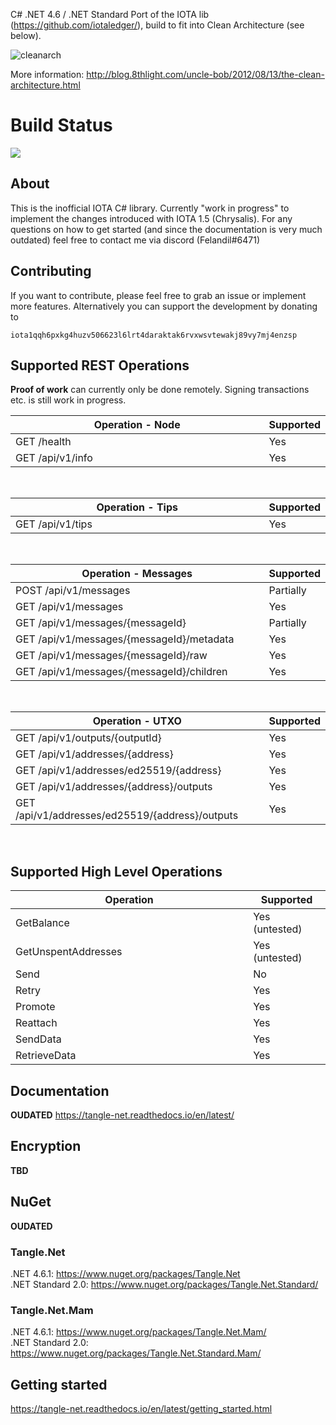 C# .NET 4.6 / .NET Standard Port of the IOTA lib (https://github.com/iotaledger/), build to fit into Clean Architecture (see below).

![cleanarch](http://i.imgur.com/WkBAATy.png)

More information:
http://blog.8thlight.com/uncle-bob/2012/08/13/the-clean-architecture.html

# Build Status 

<img src="https://felandilprojects.visualstudio.com/_apis/public/build/definitions/8112d254-cde8-46da-add3-75cab5fb802c/1/badge"/>

## About

This is the inofficial IOTA C# library. Currently "work in progress" to implement the changes introduced with IOTA 1.5 (Chrysalis). For any questions on how to get started (and since the documentation is very much outdated) feel free to contact me via discord (Felandil#6471)

## Contributing

If you want to contribute, please feel free to grab an issue or implement more features. Alternatively you can support the development by donating to
```
iota1qqh6pxkg4huzv506623l6lrt4daraktak6rvxwsvtewakj89vy7mj4enzsp
```
## Supported REST Operations

**Proof of work** can currently only be done remotely. Signing transactions etc. is still work in progress.

| Operation - Node<img width=300/>		 			   | Supported       | 
| ------------------------------------------------ | --------------- | 
| GET /health					 				   | Yes		     |
| GET /api/v1/info					 			   | Yes             |		

<br/>

| Operation - Tips<img width=300/>					 				   | Supported       | 
| ------------------------------------------------ | --------------- | 	
| GET /api/v1/tips					 			   | Yes			 |	

<br/>

| Operation - Messages<img width=270/>			 				   | Supported       | 
| ------------------------------------------------ | --------------- | 	
| POST /api/v1/messages				 | Partially			   | 			
| GET /api/v1/messages						 | Yes             | 			
| GET /api/v1/messages/{messageId}			 | Partially	           |  
| GET /api/v1/messages/{messageId}/metadata						 | Yes	| 	
| GET /api/v1/messages/{messageId}/raw			 | Yes             | 		
| GET /api/v1/messages/{messageId}/children					 | Yes  |

<br/>

| Operation - UTXO<img width=295/>				 				   | Supported       | 
| ------------------------------------------------ | --------------- | 	
| GET /api/v1/outputs/{outputId}				 			   | Yes			 |	
| GET /api/v1/addresses/{address}				 			   | Yes			 |	
| GET /api/v1/addresses/ed25519/{address}				 			   | Yes			 |	
| GET /api/v1/addresses/{address}/outputs				 			   | Yes			 |	
| GET /api/v1/addresses/ed25519/{address}/outputs				 			   | Yes			 |	

<br/>

## Supported High Level Operations

| Operation <img width=300/>		 			   | Supported       | 
| ------------------------------------------------ | --------------- | 
| GetBalance					 				   | Yes (untested)		     |
| GetUnspentAddresses					 			   | Yes (untested)             |	
| Send					 				   | No	     |
| Retry					 				   | Yes	     |
| Promote					 				   | Yes	     |
| Reattach					 				   | Yes		     |
| SendData					 				   | Yes     |	
| RetrieveData					 				   | Yes	     |


## Documentation

**OUDATED** https://tangle-net.readthedocs.io/en/latest/


## Encryption

**TBD**

## NuGet

**OUDATED** 

### Tangle.Net
.NET 4.6.1: https://www.nuget.org/packages/Tangle.Net <br>
.NET Standard 2.0: https://www.nuget.org/packages/Tangle.Net.Standard/

### Tangle.Net.Mam
.NET 4.6.1: https://www.nuget.org/packages/Tangle.Net.Mam/ <br>
.NET Standard 2.0: https://www.nuget.org/packages/Tangle.Net.Standard.Mam/

## Getting started

https://tangle-net.readthedocs.io/en/latest/getting_started.html

